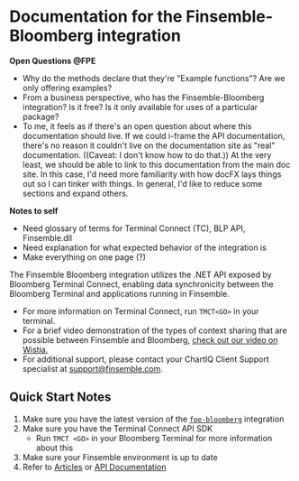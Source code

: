 # Documentation for the Finsemble-Bloomberg integration

**Open Questions @FPE**
* Why do the methods declare that they're "Example functions"? Are we only offering examples?
* From a business perspective, who has the Finsemble-Bloomberg integration? Is it free? Is it only available for uses of a particular package?
* To me, it feels as if there's an open question about where this documentation should live. If we could i-frame the API documentation, there's no reason it couldn't live on the documentation site as "real" documentation. ((Caveat: I don't know how to do that.)) At the very least, we should be able to link to this documentation from the main doc site. In this case, I'd need more familiarity with how docFX lays things out so I can tinker with things. In general, I'd like to reduce some sections and expand others.


**Notes to self**
* Need glossary of terms for Terminal Connect (TC), BLP API, Finsemble.dll
* Need explanation for what expected behavior of the integration is
* Make everything on one page (?)

The Finsemble Bloomberg integration utilizes the .NET API exposed by Bloomberg Terminal Connect, enabling data synchronicity between the Bloomberg Terminal and applications running in Finsemble.
* For more information on Terminal Connect, run `TMCT<GO>` in your terminal.
* For a brief video demonstration of the types of context sharing that are possible between Finsemble and Bloomberg, [check out our video on Wistia.](https://chartiq.wistia.com/medias/z77u5v8x2q)
* For additional support, please contact your ChartIQ Client Support specialist at <a href="mailto:support@finsemble.com">support@finsemble.com</a>.

## Quick Start Notes

1. Make sure you have the latest version of the [`fpe-bloomberg`](https://github.com/ChartIQ/fpe-bloomberg) integration
1. Make sure you have the Terminal Connect API SDK
    * Run `TMCT <GO>` in your Bloomberg Terminal for more information about this
1. Make sure your Finsemble environment is up to date
1. Refer to [Articles](articles/intro.md) or [API Documentation](xref:BloombergBridge)
